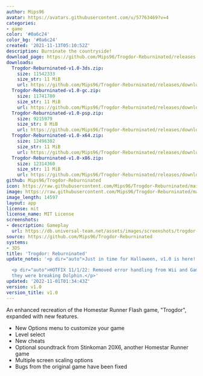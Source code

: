 ```yaml
---
author: Mips96
avatar: https://avatars.githubusercontent.com/u/57763469?v=4
categories:
- game
color: '#0a6c24'
color_bg: '#0a6c24'
created: '2021-11-13T05:10:52Z'
description: Burninate the countryside!
download_page: https://github.com/Mips96/Trogdor-Reburninated/releases
downloads:
  Trogdor-Reburninated-v1.0-3ds.zip:
    size: 11542333
    size_str: 11 MiB
    url: https://github.com/Mips96/Trogdor-Reburninated/releases/download/v1.0/Trogdor-Reburninated-v1.0-3ds.zip
  Trogdor-Reburninated-v1.0-gc.zip:
    size: 11741780
    size_str: 11 MiB
    url: https://github.com/Mips96/Trogdor-Reburninated/releases/download/v1.0/Trogdor-Reburninated-v1.0-gc.zip
  Trogdor-Reburninated-v1.0-psp.zip:
    size: 9215979
    size_str: 8 MiB
    url: https://github.com/Mips96/Trogdor-Reburninated/releases/download/v1.0/Trogdor-Reburninated-v1.0-psp.zip
  Trogdor-Reburninated-v1.0-x64.zip:
    size: 12496302
    size_str: 11 MiB
    url: https://github.com/Mips96/Trogdor-Reburninated/releases/download/v1.0/Trogdor-Reburninated-v1.0-x64.zip
  Trogdor-Reburninated-v1.0-x86.zip:
    size: 12314360
    size_str: 11 MiB
    url: https://github.com/Mips96/Trogdor-Reburninated/releases/download/v1.0/Trogdor-Reburninated-v1.0-x86.zip
github: Mips96/Trogdor-Reburninated
icon: https://raw.githubusercontent.com/Mips96/Trogdor-Reburninated/main/Trogdor-Reburninated/release-resources/logo_icon_android_48.png
image: https://raw.githubusercontent.com/Mips96/Trogdor-Reburninated/main/Trogdor-Reburninated/release-resources/background_psp.png
image_length: 14597
layout: app
license: mit
license_name: MIT License
screenshots:
- description: Gameplay
  url: https://db.universal-team.net/assets/images/screenshots/trogdor-reburninated/gameplay.png
source: https://github.com/Mips96/Trogdor-Reburninated
systems:
- 3DS
title: 'Trogdor: Reburninated'
update_notes: '<p dir="auto">Just in time for Halloween, v1.0 is here! Enjoy!</p>

  <p dir="auto">HOTFIX 11/1/22: Removed error handling from Wii and Gamecube because
  they were breaking Dolphin.</p>'
updated: '2022-11-01T01:34:43Z'
version: v1.0
version_title: v1.0
---
```

An enhanced recreation of the Homestar Runner Flash game, "Trogdor", expanded with new features.
- New Options menu to customize your game
- Level select
- New cheats
- Optional soundtrack from Stinkoman 20X6, another Homestar Runner game
- Multiple screen scaling options
- Bugs from the original game have been fixed